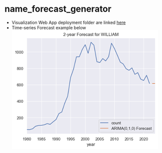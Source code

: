 # name_forecast_generator
- Visualization Web App deployment folder are linked [here](https://github.com/calony/baby_name_freq_visualization)
- Time-series Forecast example below
![forcast](https://github.com/calony/name_forcast_generator/blob/main/forcast.png)
